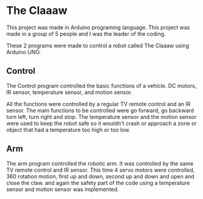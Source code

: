 # The Claaaw

This project was made in Arduino programing language. This project was made in a group of 5 people and I was the leader of the coding. 

These 2 programs were made to control a robot called The Claaaw using Arduino UNO.

## Control
The Control program controlled the basic functions of a vehicle. DC motors,
IR sensor, temperature sensor, and motion sensor.

All the functions were controlled by a regular TV remote control and an IR sensor. The main functions to be controlled were go forward, go backward
turn left, turn right and stop. The temperature sensor and the motion sensor were used to keep the robot safe so it wouldn't crash or approach a 
zone or object that had a temperature too high or too low. 

## Arm
The arm program controlled the robotic arm. It was controlled by the same TV remote control and IR sensor. This time 4 servo motors were controlled,
360 rotation motion, first up and down, second up and down and open and close the claw. and again the safety part of the code using a temperature 
sensor and motion sensor was implemented.


